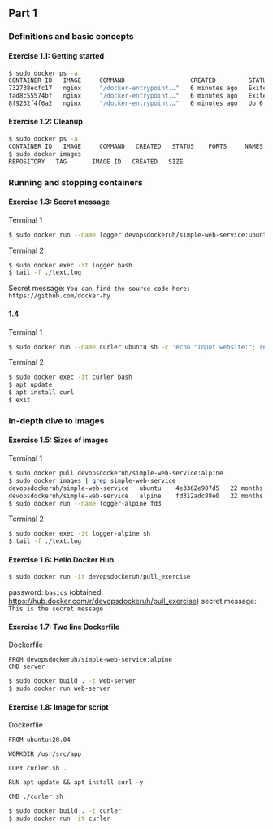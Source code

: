 ## Part 1

### Definitions and basic concepts

#### Exercise 1.1: Getting started

```bash
$ sudo docker ps -a
CONTAINER ID   IMAGE     COMMAND                  CREATED         STATUS                     PORTS     NAMES
732738ecfc17   nginx     "/docker-entrypoint.…"   6 minutes ago   Exited (0) 5 minutes ago             suspicious_lamarr
fad8c55574bf   nginx     "/docker-entrypoint.…"   6 minutes ago   Exited (0) 5 minutes ago             eager_torvalds
8f9232f4f6a2   nginx     "/docker-entrypoint.…"   6 minutes ago   Up 6 minutes               80/tcp    inspiring_almeida

```

#### Exercise 1.2: Cleanup

```bash
$ sudo docker ps -a
CONTAINER ID   IMAGE     COMMAND   CREATED   STATUS    PORTS     NAMES
$ sudo docker images
REPOSITORY   TAG       IMAGE ID   CREATED   SIZE
```

### Running and stopping containers

#### Exercise 1.3: Secret message
Terminal 1
```bash
$ sudo docker run --name logger devopsdockeruh/simple-web-service:ubuntu
```
Terminal 2
```bash
$ sudo docker exec -it logger bash
$ tail -f ./text.log 
```
Secret message: `You can find the source code here: https://github.com/docker-hy`

#### 1.4
Terminal 1
``` bash
$ sudo docker run --name curler ubuntu sh -c 'echo "Input website:"; read website; echo "Searching.."; sleep 1; curl http://$website;'
```
Terminal 2
``` bash
$ sudo docker exec -it curler bash
$ apt update
$ apt install curl
$ exit
```

### In-depth dive to images

#### Exercise 1.5: Sizes of images
Terminal 1
``` bash
$ sudo docker pull devopsdockeruh/simple-web-service:alpine
$ sudo docker images | grep simple-web-service
devopsdockeruh/simple-web-service   ubuntu    4e3362e907d5   22 months ago   83MB
devopsdockeruh/simple-web-service   alpine    fd312adc88e0   22 months ago   15.7MB
$ sudo docker run --name logger-alpine fd3
```
Terminal 2
``` bash
$ sudo docker exec -it logger-alpine sh
$ tail -f ./text.log
```

#### Exercise 1.6: Hello Docker Hub
``` bash
$ sudo docker run -it devopsdockeruh/pull_exercise
```
password: `basics`
(obtained: https://hub.docker.com/r/devopsdockeruh/pull_exercise)
secret message: `This is the secret message`

#### Exercise 1.7: Two line Dockerfile
Dockerfile
``` docker
FROM devopsdockeruh/simple-web-service:alpine
CMD server
```
``` bash
$ sudo docker build . -t web-server
$ sudo docker run web-server
```

#### Exercise 1.8: Image for script
Dockerfile
``` docker
FROM ubuntu:20.04

WORKDIR /usr/src/app

COPY curler.sh .

RUN apt update && apt install curl -y

CMD ./curler.sh
```
``` bash
$ sudo docker build . -t curler
$ sudo docker run -it curler
```